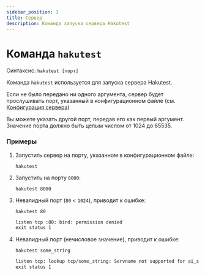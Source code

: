 ```yaml
---
sidebar_position: 3
title: Сервер
description: Команда запуска сервера Hakutest
---
```


# Команда `hakutest`

Синтаксис: `hakutest [порт]`

Команда `hakutest` используется для запуска сервера Hakutest.

Если не было передано ни одного аргумента, сервер будет прослушивать порт, указанный в конфигурационном файле (см. [Конфигурация сервера](/docs/configuration/server#port))

Вы можете указать другой порт, передав его как первый аргумент. Значение порта должно быть целым числом от 1024 до 65535.

### Примеры

1.  Запустить сервер на порту, указанном в конфигурационном файле:

    ```shell
    hakutest
    ```

2.  Запустить на порту `8000`:

    ```shell
    hakutest 8000
    ```

3.  Невалидный порт (`80` \< `1024`), приводит к ошибке:

    ```shell
    hakutest 80
    ```

    ```txt title='Output'
    listen tcp :80: bind: permission denied
    exit status 1
    ```

4.  Невалидный порт (нечисловое значение), приводит к ошибке:

    ```shell
    hakutest some_string
    ```

    ```txt title='Output'
    listen tcp: lookup tcp/some_string: Servname not supported for ai_socktype
    exit status 1
    ```
